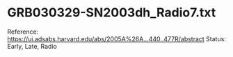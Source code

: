 # GRB030329-SN2003dh_Radio7.txt

Reference: https://ui.adsabs.harvard.edu/abs/2005A%26A...440..477R/abstract
Status: Early, Late, Radio